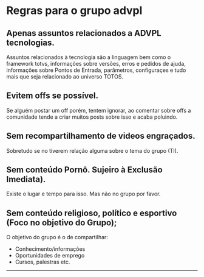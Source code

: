 # Regras para o grupo advpl
## Apenas assuntos relacionados a ADVPL tecnologias.
Assuntos relacionados à tecnologia são a linguagem bem como o framework totvs, informações sobre versões, erros e pedidos de ajuda, informações sobre Pontos de Entrada, parâmetros, configuraçes e tudo mais que seja relacionado ao universo TOTOS.

## Evitem offs se possível.
Se alguém postar um off porém, tentem ignorar, ao comentar sobre offs a comunidade tende a criar muitos posts sobre isso e acaba poluindo.

## Sem recompartilhamento de videos engraçados.
Sobretudo se no tiverem relação alguma sobre o tema do grupo (TI).

## Sem conteúdo Pornô. Sujeiro à **Exclusão** Imediata).
Existe o lugar e tempo para isso. Mas não no grupo por favor.

## Sem conteúdo religioso, político e esportivo (Foco no objetivo do Grupo);
O objetivo do grupo é o de compartilhar:
* Conhecimento/informações
* Oportunidades de emprego
* Cursos, palestras etc.
-----------
